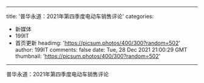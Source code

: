 
---
title: '普华永道：2021年第四季度电动车销售评论'
categories: 
 - 新媒体
 - 199IT
 - 首页更新
headimg: 'https://picsum.photos/400/300?random=502'
author: 199IT
comments: false
date: Tue, 28 Dec 2021 21:00:29 GMT
thumbnail: 'https://picsum.photos/400/300?random=502'
---

<div>   
普华永道：2021年第四季度电动车销售评论  
</div>
            